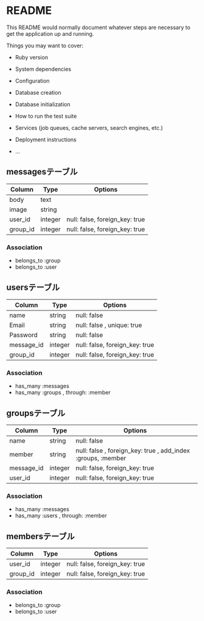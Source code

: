 # README

This README would normally document whatever steps are necessary to get the
application up and running.

Things you may want to cover:

* Ruby version

* System dependencies

* Configuration

* Database creation

* Database initialization

* How to run the test suite

* Services (job queues, cache servers, search engines, etc.)

* Deployment instructions

* ...


## messagesテーブル

|Column|Type|Options|
|------|----|-------|
|body|text||
|image|string||
|user_id|integer|null: false, foreign_key: true|
|group_id|integer|null: false, foreign_key: true|

### Association
- belongs_to :group
- belongs_to :user




## usersテーブル

|Column|Type|Options|
|------|----|-------|
|name|string|null: false|
|Email|string|null: false , unique: true|
|Password|string|null: false|
|message_id|integer|null: false, foreign_key: true|
|group_id|integer|null: false, foreign_key: true|

### Association
- has_many :messages
- has_many :groups , through: :member




## groupsテーブル

|Column|Type|Options|
|------|----|-------|
|name|string|null: false|
|member|string|null: false , foreign_key: true , add_index :groups, :member|
|message_id|integer|null: false, foreign_key: true|
|user_id|integer|null: false, foreign_key: true|

### Association
- has_many :messages
- has_many :users , through: :member




## membersテーブル

|Column|Type|Options|
|------|----|-------|
|user_id|integer|null: false, foreign_key: true|
|group_id|integer|null: false, foreign_key: true|

### Association
- belongs_to :group
- belongs_to :user
